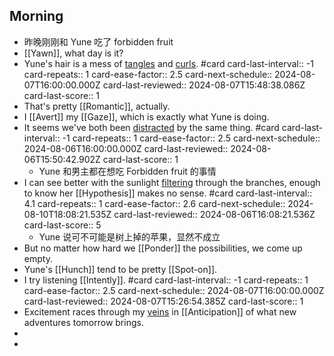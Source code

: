 ## Morning
- 昨晚刚刚和 Yune 吃了 forbidden fruit
- [[Yawn]], what day is it?
- Yune's hair is a mess of [tangles]([[Tangle]]) and [curls]([[Curl]]). #card
  card-last-interval:: -1
  card-repeats:: 1
  card-ease-factor:: 2.5
  card-next-schedule:: 2024-08-07T16:00:00.000Z
  card-last-reviewed:: 2024-08-07T15:48:38.086Z
  card-last-score:: 1
- That's pretty [[Romantic]], actually.
- I [[Avert]] my [[Gaze]], which is exactly what Yune is doing.
- It seems we've both been [distracted]([[Distract]]) by the same thing. #card
  card-last-interval:: -1
  card-repeats:: 1
  card-ease-factor:: 2.5
  card-next-schedule:: 2024-08-06T16:00:00.000Z
  card-last-reviewed:: 2024-08-06T15:50:42.902Z
  card-last-score:: 1
	- Yune 和男主都在想吃 Forbidden fruit 的事情
- I can see better with the sunlight [filtering]([[Filter]]) through the branches, enough to know her [[Hypothesis]] makes no sense. #card
  card-last-interval:: 4.1
  card-repeats:: 1
  card-ease-factor:: 2.6
  card-next-schedule:: 2024-08-10T18:08:21.535Z
  card-last-reviewed:: 2024-08-06T16:08:21.536Z
  card-last-score:: 5
	- Yune 说可不可能是树上掉的苹果，显然不成立
- But no matter how hard we [[Ponder]] the possibilities, we come up empty.
- Yune's [[Hunch]] tend to be pretty [[Spot-on]].
- I try listening [[Intently]]. #card
  card-last-interval:: -1
  card-repeats:: 1
  card-ease-factor:: 2.5
  card-next-schedule:: 2024-08-07T16:00:00.000Z
  card-last-reviewed:: 2024-08-07T15:26:54.385Z
  card-last-score:: 1
- Excitement races through my [veins]([[Vein]]) in [[Anticipation]] of what new adventures tomorrow brings.
-
-